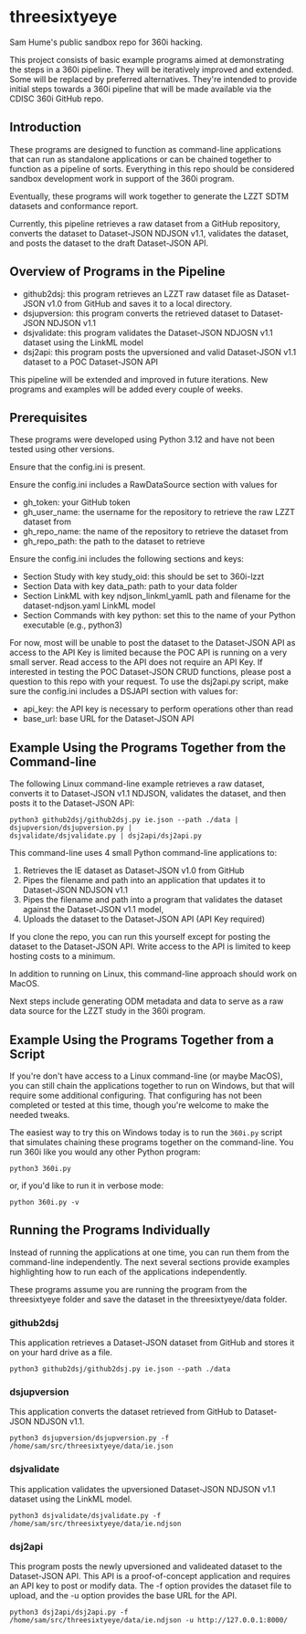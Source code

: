 # threesixtyeye

Sam Hume's public sandbox repo for 360i hacking. 

This project consists of basic example programs aimed at demonstrating the steps in a 360i pipeline. They will be 
iteratively improved and extended. Some will be replaced by preferred alternatives. They're intended to provide initial 
steps towards a 360i pipeline that will be made available via the CDISC 360i GitHub repo.

## Introduction

These programs are designed to function as command-line applications that can run as standalone applications or can 
be chained together to function as a pipeline of sorts. Everything in this repo should be considered sandbox 
development work in support of the 360i program.

Eventually, these programs will work together to generate the LZZT SDTM datasets and conformance report.

Currently, this pipeline retrieves a raw dataset from a GitHub repository, converts the dataset to Dataset-JSON NDJSON
v1.1, validates the dataset, and posts the dataset to the draft Dataset-JSON API.

## Overview of Programs in the Pipeline

- github2dsj: this program retrieves an LZZT raw dataset file as Dataset-JSON v1.0 from GitHub and saves it to a local directory.
- dsjupversion: this program converts the retrieved dataset to Dataset-JSON NDJSON v1.1
- dsjvalidate: this program validates the Dataset-JSON NDJOSN v1.1 dataset using the LinkML model
- dsj2api: this program posts the upversioned and valid Dataset-JSON v1.1 dataset to a POC Dataset-JSON API

This pipeline will be extended and improved in future iterations. New programs and examples will be added every
couple of weeks.

## Prerequisites

These programs were developed using Python 3.12 and have not been tested using other versions.

Ensure that the config.ini is present.

Ensure the config.ini includes a RawDataSource section with values for 
* gh_token: your GitHub token
* gh_user_name: the username for the repository to retrieve the raw LZZT dataset from
* gh_repo_name: the name of the repository to retrieve the dataset from
* gh_repo_path: the path to the dataset to retrieve

Ensure the config.ini includes the following sections and keys:
* Section Study with key study_oid: this should be set to 360i-lzzt
* Section Data with key data_path: path to your data folder
* Section LinkML with key ndjson_linkml_yamlL path and filename for the dataset-ndjson.yaml LinkML model
* Section Commands with key python: set this to the name of your Python executable (e.g., python3)

For now, most will be unable to post the dataset to the Dataset-JSON API as access to the API Key is limited because 
the POC API is running on a very small server. Read access to the API does not require an API Key. If interested 
in testing the POC Dataset-JSON CRUD functions, please post a question to this repo with your request. To use the 
dsj2api.py script, make sure the config.ini includes a DSJAPI section with values for:
* api_key: the API key is necessary to perform operations other than read
* base_url: base URL for the Dataset-JSON API

## Example Using the Programs Together from the Command-line
The following Linux command-line example retrieves a raw dataset, converts it to Dataset-JSON v1.1 NDJSON, validates the
dataset, and then posts it to the Dataset-JSON API:

```
python3 github2dsj/github2dsj.py ie.json --path ./data | dsjupversion/dsjupversion.py | 
dsjvalidate/dsjvalidate.py | dsj2api/dsj2api.py
```

This command-line uses 4 small Python command-line applications to:
1. Retrieves the IE dataset as Dataset-JSON v1.0 from GitHub
2. Pipes the filename and path into an application that updates it to Dataset-JSON NDJSON v1.1
3. Pipes the filename and path into a program that validates the dataset against the Dataset-JSON v1.1 model, 
4. Uploads the dataset to the Dataset-JSON API (API Key required)

If you clone the repo, you can run this yourself except for posting the dataset to the Dataset-JSON
API. Write access to the API is limited to keep hosting costs to a minimum.

In addition to running on Linux, this command-line approach should work on MacOS.

Next steps include generating ODM metadata and data to serve as a raw data source for the LZZT study in the 360i
program.

## Example Using the Programs Together from a Script 
If you're don't have access to a Linux command-line (or maybe MacOS), you can still chain the applications 
together to run on Windows, but that will require some additional configuring. That configuring has not been completed
or tested at this time, though you're welcome to make the needed tweaks.

The easiest way to try this on Windows today is to run the `360i.py` script that simulates chaining these programs
together on the command-line. You run 360i like you would any other Python program:
```
python3 360i.py
```
or, if you'd like to run it in verbose mode:
```
python 360i.py -v
```
## Running the Programs Individually
Instead of running the applications at one time, you can run them from the command-line independently. The next several
sections provide examples highlighting how to run each of the applications independently.

These programs assume you are running the program from the threesixtyeye folder and save the dataset in the 
threesixtyeye/data folder.

### github2dsj
This application retrieves a Dataset-JSON dataset from GitHub and stores it on your hard drive as a file. 
```
python3 github2dsj/github2dsj.py ie.json --path ./data
```

### dsjupversion
This application converts the dataset retrieved from GitHub to Dataset-JSON NDJSON v1.1.
```
python3 dsjupversion/dsjupversion.py -f /home/sam/src/threesixtyeye/data/ie.json
```

### dsjvalidate
This application validates the upversioned Dataset-JSON NDJSON v1.1 dataset using the LinkML model.
```
python3 dsjvalidate/dsjvalidate.py -f /home/sam/src/threesixtyeye/data/ie.ndjson
```

### dsj2api
This program posts the newly upversioned and valideated dataset to the Dataset-JSON API. This API is a proof-of-concept
application and requires an API key to post or modify data. The -f option provides the dataset file to upload, and the
-u option provides the base URL for the API.
```
python3 dsj2api/dsj2api.py -f /home/sam/src/threesixtyeye/data/ie.ndjson -u http://127.0.0.1:8000/ 
```
